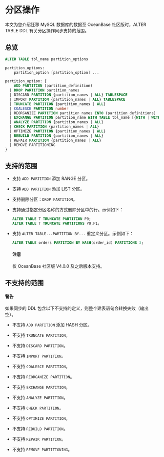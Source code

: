 # 分区操作

本文为您介绍迁移 MySQL 数据库的数据至 OceanBase 社区版时，ALTER TABLE DDL 有关分区操作同步支持的范围。

## 总览

```sql
ALTER TABLE tbl_name partition_options

partition_options:
    partition_option [partition_option] ...

partition_option: {
    ADD PARTITION (partition_definition)
  | DROP PARTITION partition_names
  | DISCARD PARTITION {partition_names | ALL} TABLESPACE
  | IMPORT PARTITION {partition_names | ALL} TABLESPACE
  | TRUNCATE PARTITION {partition_names | ALL}
  | COALESCE PARTITION number
  | REORGANIZE PARTITION partition_names INTO (partition_definitions)
  | EXCHANGE PARTITION partition_name WITH TABLE tbl_name [{WITH | WITHOUT} VALIDATION]
  | ANALYZE PARTITION {partition_names | ALL}
  | CHECK PARTITION {partition_names | ALL}
  | OPTIMIZE PARTITION {partition_names | ALL}
  | REBUILD PARTITION {partition_names | ALL}
  | REPAIR PARTITION {partition_names | ALL}
  | REMOVE PARTITIONING
}
```

## 支持的范围

* 支持 `ADD PARTITION` 添加 RANGE 分区。

* 支持 `ADD PARTITION` 添加 LIST 分区。

* 支持删除分区：`DROP PARTITION`。

* 支持通过指定分区名称的方式删除分区中的行。示例如下：

  ```sql
  ALTER TABLE T TRUNCATE PARTITION P0;
  ALTER TABLE T TRUNCATE PARTITIONS P0,P1;
  ```

* 支持 `ALTER TABLE...PARTITION BY...` 重定义分区。示例如下：

  ```sql
  ALTER TABLE orders PARTITION BY HASH(order_id) PARTITIONS 3;
  ```

  <main id="notice" type='notice'>
  <h4>注意</h4>
  <p>仅 OceanBase 社区版 V4.0.0 及之后版本支持。</p>
  </main>

## 不支持的范围

  <main id="notice" type='alert'>
    <h4>警告</h4>
    <p>如果同步的 DDL 包含以下不支持的定义，则整个建表语句会转换失败（输出空）。</p>
  </main>

* 不支持 `ADD PARTITION` 添加 HASH 分区。

* 不支持 `TRUNCATE PARTITION`。

* 不支持 `DISCARD PARTITION`。

* 不支持 `IMPORT PARTITION`。

* 不支持 `COALESCE PARTITION`。

* 不支持 `REORGANIZE PARTITION`。

* 不支持 `EXCHANGE PARTITION`。

* 不支持 `ANALYZE PARTITION`。

* 不支持 `CHECK PARTITION`。

* 不支持 `OPTIMIZE PARTITION`。

* 不支持 `REBUILD PARTITION`。

* 不支持 `REPAIR PARTITION`。

* 不支持 `REMOVE PARTITIONING`。
